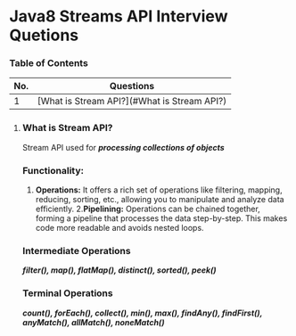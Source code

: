 # Java8 Streams API Interview Quetions

### Table of Contents
| No. | Questions |
|---- | ---------
|1 | [What is Stream API?](#What is Stream API?)|


  1. ### What is Stream API?
     Stream API used for ***processing collections of objects***
     ### Functionality:
     1. **Operations:** It offers a rich set of operations like filtering, mapping, reducing, sorting, etc., allowing you to manipulate and analyze data efficiently.
     2.**Pipelining:** Operations can be chained together, forming a pipeline that processes the data step-by-step. This makes code more readable and avoids nested loops.
      ### Intermediate Operations
      ***filter(), map(), flatMap(), distinct(), sorted(), peek()***
      ### Terminal Operations
      ***count(), forEach(), collect(), min(), max(), findAny(), findFirst(), anyMatch(), allMatch(), noneMatch()***
     
     
     
